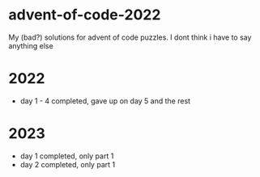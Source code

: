 # advent-of-code-2022
My (bad?) solutions for advent of code puzzles. I dont think i have to say anything else

# 2022
- day 1 - 4 completed, gave up on day 5 and the rest

# 2023
- day 1 completed, only part 1
- day 2 completed, only part 1
